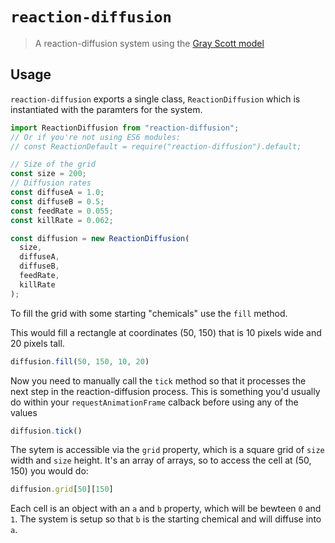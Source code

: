 # `reaction-diffusion`

> A reaction-diffusion system using the [Gray Scott model](http://www.karlsims.com/rd.html)

## Usage

`reaction-diffusion` exports a single class, `ReactionDiffusion` which is instantiated with the paramters for the system.

```js
import ReactionDiffusion from "reaction-diffusion";
// Or if you're not using ES6 modules:
// const ReactionDefault = require("reaction-diffusion").default;

// Size of the grid
const size = 200;
// Diffusion rates
const diffuseA = 1.0;
const diffuseB = 0.5;
const feedRate = 0.055;
const killRate = 0.062;

const diffusion = new ReactionDiffusion(
  size,
  diffuseA,
  diffuseB,
  feedRate,
  killRate
);
```

To fill the grid with some starting "chemicals" use the `fill` method.

This would fill a rectangle at coordinates (50, 150) that is 10 pixels wide and 20 pixels tall.

```js
diffusion.fill(50, 150, 10, 20)
```

Now you need to manually call the `tick` method so that it processes the next step in the reaction-diffusion process. This is something you'd usually do within your `requestAnimationFrame` calback before using any of the values

```js
diffusion.tick()
```

The sytem is accessible via the `grid` property, which is a square grid of `size` width and `size` height. It's an array of arrays, so to access the cell at (50, 150) you would do:

```js
diffusion.grid[50][150]
```

Each cell is an object with an `a` and `b` property, which will be bewteen `0` and `1`. The system is setup so that `b` is the starting chemical and will diffuse into `a`.